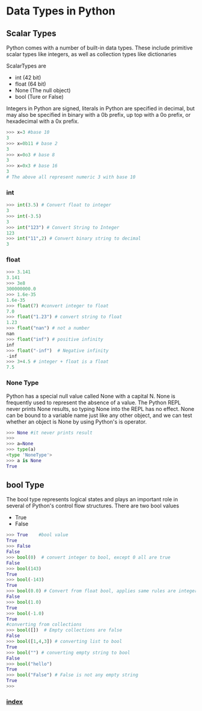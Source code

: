 # Data Types in Python

## Scalar Types
Python comes with a number of built-in data types. These include primitive scalar types like integers, as well as collection types like dictionaries

ScalarTypes are
- int (42 bit)
- float (64 bit)
- None (The null object)
- bool (Ture or False)

Integers in Python are signed, literals in Python are specified in decimal, but may also be specified in binary with a 0b prefix, up top with a 0o prefix, or hexadecimal with a 0x prefix.
```python
>>> x=3 #base 10
3
>>> x=0b11 # base 2
3
>>> x=0o3 # base 8
3
>>> x=0x3 # base 16
3
# The above all represent numeric 3 with base 10
```
###  int
```python
>>> int(3.5) # Convert float to integer
3
>>> int(-3.5)
3
>>> int("123") # Convert String to Integer
123
>>> int("11",2) # Convert binary string to decimal
3
```
###  float
```python
>>> 3.141          
3.141              
>>> 3e8            
300000000.0        
>>> 1.6e-35        
1.6e-35            
>>> float(7) #convert integer to float       
7.0                
>>> float("1.23") # convert string to float
1.23               
>>> float("nan") # not a number  
nan                
>>> float("inf") # positive infinity  
inf                
>>> float("-inf")  # Negative infinity
-inf         
>>> 3+4.5 # integer + float is a float
7.5             
```
### None Type
Python has a special null value called None with a capital N. None is frequently used to represent the absence of a value. The Python REPL never prints None results, so typing None into the REPL has no effect. None can be bound to a variable name just like any other object, and we can test whether an object is None by using Python's is operator.
```python
>>> None #it never prints result
>>>
>>> a=None         
>>> type(a)        
<type 'NoneType'>  
>>> a is None      
True               
```
## bool Type
The bool type represents logical states and plays an important role in several of Python's control flow structures.
There are two bool values
- True
- False

```python
>>> True    #bool value   
True           
>>> False      
False          
>>> bool(0)  # convert integer to bool, except 0 all are true  
False          
>>> bool(143)  
True           
>>> bool(-143)
True    
>>> bool(0.0) # Convert from float bool, applies same rules are integer  
False          
>>> bool(1.0)  
True           
>>> bool(-1.0)
True     
#converting from collections
>>> bool([])  # Empty collections are false
False         
>>> bool([1,4,3]) # converting list to bool
True
>>> bool("") # converting empty string to bool
False
>>> bool("hello")
True
>>> bool("False") # False is not any empty string
True
>>>
```
### [index](index.html)
